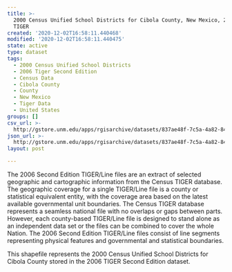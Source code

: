 ```yaml
---
title: >-
  2000 Census Unified School Districts for Cibola County, New Mexico, 2006se
  TIGER
created: '2020-12-02T16:58:11.440468'
modified: '2020-12-02T16:58:11.440475'
state: active
type: dataset
tags:
  - 2000 Census Unified School Districts
  - 2006 Tiger Second Edition
  - Census Data
  - Cibola County
  - County
  - New Mexico
  - Tiger Data
  - United States
groups: []
csv_url: >-
  http://gstore.unm.edu/apps/rgisarchive/datasets/837ae48f-7c5a-4a82-84d0-d42739062c22/tgr2006se_cibo_sduni00.derived.csv
json_url: >-
  http://gstore.unm.edu/apps/rgisarchive/datasets/837ae48f-7c5a-4a82-84d0-d42739062c22/tgr2006se_cibo_sduni00.derived.json
layout: post

---
```

The 2006 Second Edition TIGER/Line files are an extract of selected geographic and cartographic information from the Census TIGER database.  The geographic coverage for a single TIGER/Line file is a county or statistical equivalent entity, with the coverage area based on the latest available governmental unit boundaries. The Census TIGER database represents a seamless national file with no overlaps or gaps between parts.  However, each county-based TIGER/Line file is designed to stand alone as an independent data set or the files can be combined to cover the whole Nation.  The 2006 Second Edition  TIGER/Line files consist of line segments representing physical features and governmental and statistical boundaries.  

This shapefile represents the 2000 Census Unified School Districts for Cibola County stored in the 2006 TIGER Second Edition dataset.
